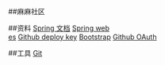 ##麻麻社区

##资料
[Spring 文档](https://spring.io/guides)
[Spring web](http://projects.spring.io/spring-boot/#quick-start)   
[es](https://elasticsearch.cn/explore)
[Github deploy key](https://developer.github.com/v3/guides/managing-deploy-keys/#deploy-keys)
[Bootstrap](https://v3.bootcss.com/getting-started)
[Github OAuth](https://developer.github.com/apps/building-oauth-apps/creating-an-oauth-app/)


##工具
[Git](https://git-scm.com/download)
